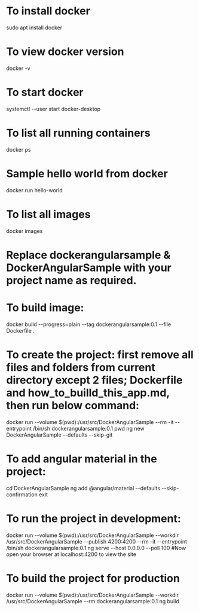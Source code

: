 # To install docker
sudo apt install docker

# To view docker version
docker -v

# To start docker
systemctl --user start docker-desktop

# To list all running containers
docker ps

# Sample hello world from docker
docker run hello-world

# To list all images
docker images

# Replace dockerangularsample & DockerAngularSample with your project name as required. 

# To build image:
docker build --progress=plain --tag dockerangularsample:0.1 --file Dockerfile . 

# To create the project: first remove all files and folders from current directory except 2 files; Dockerfile and how_to_builld_this_app.md, then run below command:
docker run --volume $(pwd):/usr/src/DockerAngularSample --rm -it --entrypoint /bin/sh  dockerangularsample:0.1
pwd
ng new DockerAngularSample --defaults --skip-git
# To add angular material in the project:
cd DockerAngularSample
ng add @angular/material --defaults --skip-confirmation
exit

# To run the project in development:
docker run --volume $(pwd):/usr/src/DockerAngularSample --workdir /usr/src/DockerAngularSample --publish 4200:4200  --rm -it --entrypoint /bin/sh dockerangularsample:0.1
ng serve --host 0.0.0.0 --poll 100
#Now open your browser at localhost:4200 to view the site

# To build the project for production
docker run --volume $(pwd):/usr/src/DockerAngularSample --workdir /usr/src/DockerAngularSample --rm dockerangularsample:0.1 ng build

